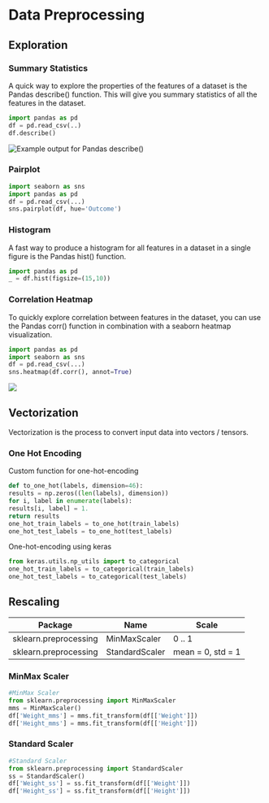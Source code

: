 # Data Preprocessing

## Exploration

### Summary Statistics

A quick way to explore the properties of the features of a dataset is the Pandas describe() function. This will give you summary statistics of all the features in the dataset.

```python
import pandas as pd
df = pd.read_csv(..)
df.describe()
```

![Example output for Pandas describe()](<../.gitbook/assets/image (19).png>)

### Pairplot

```python
import seaborn as sns
import pandas as pd
df = pd.read_csv(...)
sns.pairplot(df, hue='Outcome')
```

### Histogram

A fast way to produce a histogram for all features in a dataset in a single figure is the Pandas hist() function.

```python
import pandas as pd
_ = df.hist(figsize=(15,10))
```

### Correlation Heatmap

To quickly explore correlation between features in the dataset, you can use the Pandas corr() function in combination with a seaborn heatmap visualization.&#x20;

```python
import pandas as pd
import seaborn as sns
df = pd.read_csv(...)
sns.heatmap(df.corr(), annot=True)
```

![](<../.gitbook/assets/image (36).png>)

## Vectorization

Vectorization is the process to convert input data into vectors / tensors.&#x20;

### One Hot Encoding

Custom function for one-hot-encoding

```python
def to_one_hot(labels, dimension=46):
results = np.zeros((len(labels), dimension))
for i, label in enumerate(labels):
results[i, label] = 1.
return results
one_hot_train_labels = to_one_hot(train_labels)
one_hot_test_labels = to_one_hot(test_labels)
```

One-hot-encoding using keras&#x20;

```python
from keras.utils.np_utils import to_categorical
one_hot_train_labels = to_categorical(train_labels)
one_hot_test_labels = to_categorical(test_labels)
```

## Rescaling

| Package               | Name           | Scale             |
| --------------------- | -------------- | ----------------- |
| sklearn.preprocessing | MinMaxScaler   | 0 .. 1            |
| sklearn.preprocessing | StandardScaler | mean = 0, std = 1 |

### MinMax Scaler

```python
#MinMax Scaler
from sklearn.preprocessing import MinMaxScaler
mms = MinMaxScaler()
df['Weight_mms'] = mms.fit_transform(df[['Weight']])
df['Height_mms'] = mms.fit_transform(df[['Height']])
```

### Standard Scaler

```python
#Standard Scaler
from sklearn.preprocessing import StandardScaler
ss = StandardScaler()
df['Weight_ss'] = ss.fit_transform(df[['Weight']])
df['Height_ss'] = ss.fit_transform(df[['Height']])
```

